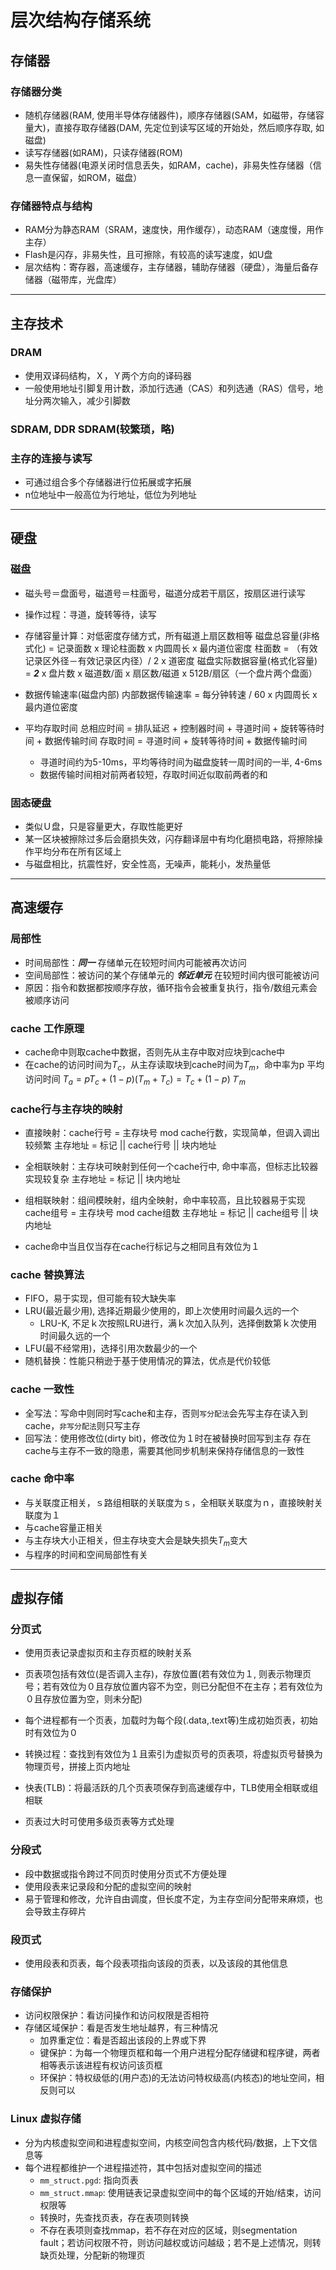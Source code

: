 # 层次结构存储系统
## 存储器

### 存储器分类

+ 随机存储器(RAM, 使用半导体存储器件)，顺序存储器(SAM，如磁带，存储容量大)，直接存取存储器(DAM, 先定位到读写区域的开始处，然后顺序存取, 如磁盘) 
+ 读写存储器(如RAM)，只读存储器(ROM)
+ 易失性存储器(电源关闭时信息丢失，如RAM，cache)，非易失性存储器（信息一直保留，如ROM，磁盘）
### 存储器特点与结构

+ RAM分为静态RAM（SRAM，速度快，用作缓存），动态RAM（速度慢，用作主存）
+ Flash是闪存，非易失性，且可擦除，有较高的读写速度，如U盘
+ 层次结构：寄存器，高速缓存，主存储器，辅助存储器（硬盘），海量后备存储器（磁带库，光盘库）
---
## 主存技术

### DRAM

+ 使用双译码结构，Ｘ，Ｙ两个方向的译码器
+ 一般使用地址引脚复用计数，添加行选通（CAS）和列选通（RAS）信号，地址分两次输入，减少引脚数

### SDRAM, DDR SDRAM(较繁琐，略)

### 主存的连接与读写

+ 可通过组合多个存储器进行位拓展或字拓展
+ n位地址中一般高位为行地址，低位为列地址
---
## 硬盘

### 磁盘

+ 磁头号＝盘面号，磁道号＝柱面号，磁道分成若干扇区，按扇区进行读写
+ 操作过程：寻道，旋转等待，读写

+ 存储容量计算：对低密度存储方式，所有磁道上扇区数相等
	磁盘总容量(非格式化) = 记录面数 x 理论柱面数 x 内圆周长 x 最内道位密度
	柱面数 = （有效记录区外径－有效记录区内径）/ 2 x 道密度
	磁盘实际数据容量(格式化容量) = ***2*** x 盘片数 x 磁道数/面 x 扇区数/磁道 x 512B/扇区（一个盘片两个盘面）
	
+ 数据传输速率(磁盘内部)
	内部数据传输速率 = 每分钟转速 / 60 x 内圆周长 x 最内道位密度

+ 平均存取时间
	总相应时间 = 排队延迟 + 控制器时间 + 寻道时间 + 旋转等待时间 + 数据传输时间
	存取时间 = 寻道时间 + 旋转等待时间 + 数据传输时间
	+ 寻道时间约为5-10ms，平均等待时间为磁盘旋转一周时间的一半, 4-6ms
	+ 数据传输时间相对前两者较短，存取时间近似取前两者的和

### 固态硬盘

+ 类似Ｕ盘，只是容量更大，存取性能更好
+ 某一区块被擦除过多后会磨损失效，闪存翻译层中有均化磨损电路，将擦除操作平均分布在所有区域上
+ 与磁盘相比，抗震性好，安全性高，无噪声，能耗小，发热量低
---
## 高速缓存

### 局部性

+ 时间局部性：***同一*** 存储单元在较短时间内可能被再次访问
+ 空间局部性：被访问的某个存储单元的 ***邻近单元*** 在较短时间内很可能被访问
+ 原因：指令和数据都按顺序存放，循环指令会被重复执行，指令/数组元素会被顺序访问
### cache 工作原理

+ cache命中则取cache中数据，否则先从主存中取对应块到cache中
+ 在cache的访问时间为$T_c$，从主存读取块到cache时间为$T_m$，命中率为p
	平均访问时间 $T_a = pT_c + (1-p)(T_m+T_c) = T_c + (1-p)Ｔ_m$  
### cache行与主存块的映射

+ 直接映射：cache行号 = 主存块号 mod cache行数，实现简单，但调入调出较频繁
	主存地址 = 标记 || cache行号 || 块内地址
	
+ 全相联映射：主存块可映射到任何一个cache行中, 命中率高，但标志比较器实现较复杂
	主存地址 = 标记 || 块内地址
	
+ 组相联映射：组间模映射，组内全映射，命中率较高，且比较器易于实现
	cache组号 = 主存块号 mod cache组数
	主存地址 = 标记 || cache组号 || 块内地址
	
+ cache命中当且仅当存在cache行标记与之相同且有效位为１
### cache 替换算法

+ FIFO，易于实现，但可能有较大缺失率
+ LRU(最近最少用), 选择近期最少使用的，即上次使用时间最久远的一个
	+ LRU-K, 不足ｋ次按照LRU进行，满ｋ次加入队列，选择倒数第ｋ次使用时间最久远的一个
+ LFU(最不经常用)，选择引用次数最少的一个
+ 随机替换：性能只稍逊于基于使用情况的算法，优点是代价较低
### cache 一致性

+ 全写法：写命中则同时写cache和主存，否则`写分配法`会先写主存在读入到cache，`非写分配法`则只写主存
+ 回写法：使用修改位(dirty bit)，修改位为１时在被替换时回写到主存
	存在cache与主存不一致的隐患，需要其他同步机制来保持存储信息的一致性

### cache 命中率

+ 与关联度正相关，ｓ路组相联的关联度为ｓ，全相联关联度为ｎ，直接映射关联度为１
+ 与cache容量正相关
+ 与主存块大小正相关，但主存块变大会是缺失损失$T_m$变大
+ 与程序的时间和空间局部性有关
---
## 虚拟存储
### 分页式

+ 使用页表记录虚拟页和主存页框的映射关系
+ 页表项包括有效位(是否调入主存)，存放位置(若有效位为１, 则表示物理页号；若有效位为０且存放位置内容不为空，则已分配但不在主存；若有效位为０且存放位置为空，则未分配)

+ 每个进程都有一个页表，加载时为每个段(.data,.text等)生成初始页表，初始时有效位为０

+ 转换过程：查找到有效位为１且索引为虚拟页号的页表项，将虚拟页号替换为物理页号，拼接上页内地址
+ 快表(TLB)：将最活跃的几个页表项保存到高速缓存中，TLB使用全相联或组相联

+ 页表过大时可使用多级页表等方式处理
### 分段式

+ 段中数据或指令跨过不同页时使用分页式不方便处理
+ 使用段表来记录段和分配的虚拟空间的映射
+ 易于管理和修改，允许自由调度，但长度不定，为主存空间分配带来麻烦，也会导致主存碎片
### 段页式

+ 使用段表和页表，每个段表项指向该段的页表，以及该段的其他信息
### 存储保护

+ 访问权限保护：看访问操作和访问权限是否相符
+ 存储区域保护：看是否发生地址越界，有三种情况
	+ 加界重定位：看是否超出该段的上界或下界
	+ 键保护：为每一个物理页框和每一个用户进程分配存储键和程序键，两者相等表示该进程有权访问该页框
	+ 环保护：特权级低的(用户态)的无法访问特权级高(内核态)的地址空间，相反则可以
### Linux 虚拟存储

+ 分为内核虚拟空间和进程虚拟空间，内核空间包含内核代码/数据，上下文信息等
+ 每个进程都维护一个进程描述符，其中包括对虚拟空间的描述
	+ `mm_struct.pgd`: 指向页表
	+ `mm_struct.mmap`: 使用链表记录虚拟空间中的每个区域的开始/结束，访问权限等
	+ 转换时，先查找页表，存在表项则转换
	+ 不存在表项则查找mmap，若不存在对应的区域，则segmentation fault；若访问权限不符，则访问越权或访问越级；若不是上述情况，则转缺页处理，分配新的物理页